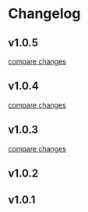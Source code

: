 # Changelog

## v1.0.5

[compare changes](https://github.com/Gitisfun/client-oidc/compare/v1.0.4...v1.0.5)

## v1.0.4

[compare changes](https://github.com/Gitisfun/client-oidc/compare/v1.0.3...v1.0.4)

## v1.0.3

[compare changes](https://github.com/Gitisfun/client-oidc/compare/v1.0.2...v1.0.3)

## v1.0.2

## v1.0.1

